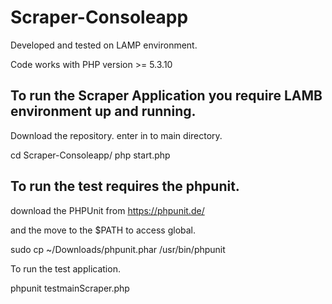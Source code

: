 # Scraper-Consoleapp
Developed and tested on LAMP environment. 

Code works with   PHP version >= 5.3.10

To run the Scraper Application you require LAMB environment up and running.
---
Download the repository. enter in to main directory. 

cd  Scraper-Consoleapp/
php start.php

To run the test requires the phpunit. 
---
download the PHPUnit from https://phpunit.de/

and the move to the $PATH to access global. 

sudo cp ~/Downloads/phpunit.phar /usr/bin/phpunit

To run the test application.

phpunit testmainScraper.php


